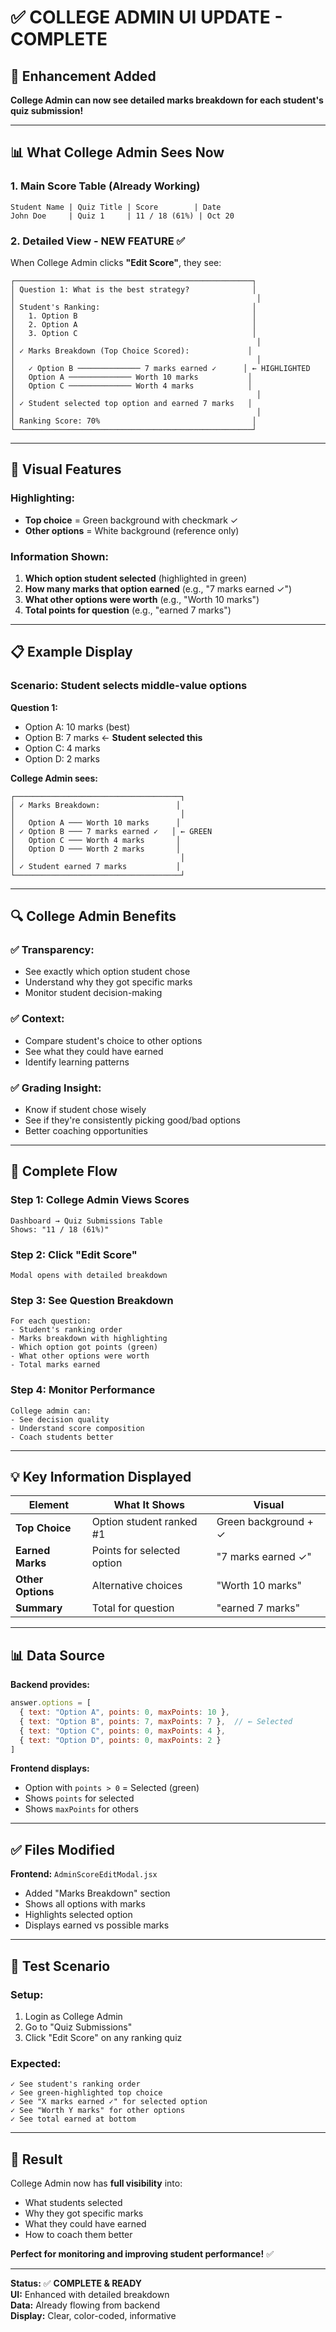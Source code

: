 # ✅ COLLEGE ADMIN UI UPDATE - COMPLETE

## 🎯 Enhancement Added

**College Admin can now see detailed marks breakdown for each student's quiz submission!**

---

## 📊 What College Admin Sees Now

### 1. **Main Score Table** (Already Working)
```
Student Name | Quiz Title | Score        | Date
John Doe     | Quiz 1     | 11 / 18 (61%) | Oct 20
```

### 2. **Detailed View - NEW FEATURE** ✅

When College Admin clicks **"Edit Score"**, they see:

```
┌─────────────────────────────────────────────────────┐
│ Question 1: What is the best strategy?              │
│                                                      │
│ Student's Ranking:                                  │
│   1. Option B                                       │
│   2. Option A                                       │
│   3. Option C                                       │
│                                                      │
│ ✓ Marks Breakdown (Top Choice Scored):             │
│                                                      │
│   ✓ Option B ────────────── 7 marks earned ✓      │ ← HIGHLIGHTED
│   Option A ────────────── Worth 10 marks           │
│   Option C ────────────── Worth 4 marks            │
│                                                      │
│ ✓ Student selected top option and earned 7 marks   │
│                                                      │
│ Ranking Score: 70%                                  │
└─────────────────────────────────────────────────────┘
```

---

## 🎨 Visual Features

### Highlighting:
- **Top choice** = Green background with checkmark ✓
- **Other options** = White background (reference only)

### Information Shown:
1. **Which option student selected** (highlighted in green)
2. **How many marks that option earned** (e.g., "7 marks earned ✓")
3. **What other options were worth** (e.g., "Worth 10 marks")
4. **Total points for question** (e.g., "earned 7 marks")

---

## 📋 Example Display

### Scenario: Student selects middle-value options

**Question 1:**
- Option A: 10 marks (best)
- Option B: 7 marks ← **Student selected this**
- Option C: 4 marks
- Option D: 2 marks

**College Admin sees:**
```
┌─────────────────────────────────────┐
│ ✓ Marks Breakdown:                 │
│                                     │
│   Option A ─── Worth 10 marks      │
│ ✓ Option B ─── 7 marks earned ✓   │ ← GREEN
│   Option C ─── Worth 4 marks       │
│   Option D ─── Worth 2 marks       │
│                                     │
│ ✓ Student earned 7 marks           │
└─────────────────────────────────────┘
```

---

## 🔍 College Admin Benefits

### ✅ Transparency:
- See exactly which option student chose
- Understand why they got specific marks
- Monitor student decision-making

### ✅ Context:
- Compare student's choice to other options
- See what they could have earned
- Identify learning patterns

### ✅ Grading Insight:
- Know if student chose wisely
- See if they're consistently picking good/bad options
- Better coaching opportunities

---

## 🎯 Complete Flow

### Step 1: College Admin Views Scores
```
Dashboard → Quiz Submissions Table
Shows: "11 / 18 (61%)"
```

### Step 2: Click "Edit Score"
```
Modal opens with detailed breakdown
```

### Step 3: See Question Breakdown
```
For each question:
- Student's ranking order
- Marks breakdown with highlighting
- Which option got points (green)
- What other options were worth
- Total marks earned
```

### Step 4: Monitor Performance
```
College admin can:
- See decision quality
- Understand score composition
- Coach students better
```

---

## 💡 Key Information Displayed

| Element | What It Shows | Visual |
|---------|---------------|--------|
| **Top Choice** | Option student ranked #1 | Green background + ✓ |
| **Earned Marks** | Points for selected option | "7 marks earned ✓" |
| **Other Options** | Alternative choices | "Worth 10 marks" |
| **Summary** | Total for question | "earned 7 marks" |

---

## 📊 Data Source

**Backend provides:**
```javascript
answer.options = [
  { text: "Option A", points: 0, maxPoints: 10 },
  { text: "Option B", points: 7, maxPoints: 7 },  // ← Selected
  { text: "Option C", points: 0, maxPoints: 4 },
  { text: "Option D", points: 0, maxPoints: 2 }
]
```

**Frontend displays:**
- Option with `points > 0` = Selected (green)
- Shows `points` for selected
- Shows `maxPoints` for others

---

## ✅ Files Modified

**Frontend:** `AdminScoreEditModal.jsx`
- Added "Marks Breakdown" section
- Shows all options with marks
- Highlights selected option
- Displays earned vs possible marks

---

## 🧪 Test Scenario

### Setup:
1. Login as College Admin
2. Go to "Quiz Submissions"
3. Click "Edit Score" on any ranking quiz

### Expected:
```
✓ See student's ranking order
✓ See green-highlighted top choice
✓ See "X marks earned ✓" for selected option
✓ See "Worth Y marks" for other options
✓ See total earned at bottom
```

---

## 🎉 Result

College Admin now has **full visibility** into:
- What students selected
- Why they got specific marks
- What they could have earned
- How to coach them better

**Perfect for monitoring and improving student performance!** ✅

---

**Status:** ✅ **COMPLETE & READY**  
**UI:** Enhanced with detailed breakdown  
**Data:** Already flowing from backend  
**Display:** Clear, color-coded, informative
